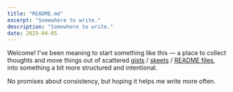 ```yaml
---
title: "README.md"
excerpt: "Somewhere to write."
description: "Somewhere to write."
date: 2025-04-05
---
```


Welcome! I've been meaning to start something like this — a place to collect
thoughts and move things out of scattered
[gists](https://gist.github.com/manzt) /
[skeets](https://bsky.app/profile/manzt.sh) / [README
files](https://github.com/manzt), into something a bit more structured and
intentional.

No promises about consistency, but hoping it helps me write more often.
